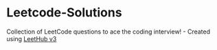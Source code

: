 # Leetcode-Solutions
Collection of LeetCode questions to ace the coding interview! - Created using [LeetHub v3](https://github.com/raphaelheinz/LeetHub-3.0)
